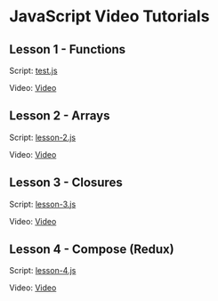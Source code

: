 # JavaScript Video Tutorials

## Lesson 1 - Functions
Script: [test.js](https://github.com/emarukyan/javascript-video-tutorials/blob/master/lesson-1/test.js)

Video: [Video](https://youtu.be/1TvAs58RWgQ)

## Lesson 2 - Arrays
Script: [lesson-2.js](https://github.com/emarukyan/javascript-video-tutorials/blob/master/lesson-2/lesson-2.js)

Video: [Video](https://youtu.be/9dc22nu9reE)

## Lesson 3 - Closures
Script: [lesson-3.js](https://github.com/emarukyan/javascript-video-tutorials/blob/master/lesson-3/lesson-3.js)

Video: [Video](https://youtu.be/VQKe17SlFfw)

## Lesson 4 - Compose (Redux)
Script: [lesson-4.js](https://github.com/emarukyan/javascript-video-tutorials/blob/master/lesson-4/lesson-4.js)

Video: [Video](https://youtu.be/5P3Qy9EVHYg)